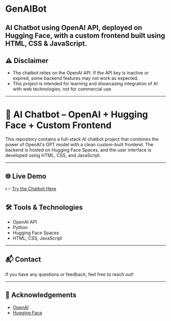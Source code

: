 # GenAIBot
AI Chatbot using OpenAI API, deployed on Hugging Face, with a custom frontend built using HTML, CSS & JavaScript.
---

## ⚠️ Disclaimer

- The chatbot relies on the OpenAI API. If the API key is inactive or expired, some backend features may not work as expected.
- This project is intended for learning and showcasing integration of AI with web technologies, not for commercial use.


---

# 🤖 AI Chatbot – OpenAI + Hugging Face + Custom Frontend

This repository contains a full-stack AI chatbot project that combines the power of OpenAI's GPT model with a clean custom-built frontend. The backend is hosted on Hugging Face Spaces, and the user interface is developed using HTML, CSS, and JavaScript.

---

## 🌐 Live Demo

👉 [Try the Chatbot Here](https://huggingface.co/spaces/harshayellugari/ChatbotusingopenAI)  

## 🛠️ Tools & Technologies

- OpenAI API
- Python
- Hugging Face Spaces
- HTML, CSS, JavaScript
---

## 📬 Contact

If you have any questions or feedback, feel free to reach out!

---

## 🙏 Acknowledgements

- [OpenAI](https://openai.com/)
- [Hugging Face](https://huggingface.co/)

